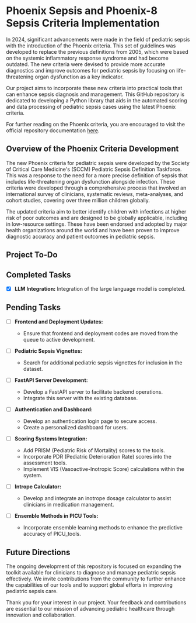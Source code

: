 # Phoenix Sepsis and Phoenix-8 Sepsis Criteria Implementation

In 2024, significant advancements were made in the field of pediatric sepsis with the introduction of the Phoenix criteria. This set of guidelines was developed to replace the previous definitions from 2005, which were based on the systemic inflammatory response syndrome and had become outdated. The new criteria were devised to provide more accurate diagnostics and improve outcomes for pediatric sepsis by focusing on life-threatening organ dysfunction as a key indicator.

Our project aims to incorporate these new criteria into practical tools that can enhance sepsis diagnosis and management. This GitHub repository is dedicated to developing a Python library that aids in the automated scoring and data processing of pediatric sepsis cases using the latest Phoenix criteria.

For further reading on the Phoenix criteria, you are encouraged to visit the official repository documentation [here](https://github.com/CU-DBMI-Peds/phoenix/tree/main?tab=readme-ov-file).

## Overview of the Phoenix Criteria Development

The new Phoenix criteria for pediatric sepsis were developed by the Society of Critical Care Medicine's (SCCM) Pediatric Sepsis Definition Taskforce. This was a response to the need for a more precise definition of sepsis that includes life-threatening organ dysfunction alongside infection. These criteria were developed through a comprehensive process that involved an international survey of clinicians, systematic reviews, meta-analyses, and cohort studies, covering over three million children globally.

The updated criteria aim to better identify children with infections at higher risk of poor outcomes and are designed to be globally applicable, including in low-resource settings. These have been endorsed and adopted by major health organizations around the world and have been proven to improve diagnostic accuracy and patient outcomes in pediatric sepsis.


## Project To-Do 
## Completed Tasks
- [x] **LLM Integration:** Integration of the large language model is completed.

## Pending Tasks
- [ ] **Frontend and Deployment Updates:**
  - Ensure that frontend and deployment codes are moved from the queue to active development.

- [ ] **Pediatric Sepsis Vignettes:**
  - Search for additional pediatric sepsis vignettes for inclusion in the dataset.

- [ ] **FastAPI Server Development:**
  - Develop a FastAPI server to facilitate backend operations.
  - Integrate this server with the existing database.

- [ ] **Authentication and Dashboard:**
  - Develop an authentication login page to secure access.
  - Create a personalized dashboard for users.

- [ ] **Scoring Systems Integration:**
  - Add PRISM (Pediatric Risk of Mortality) scores to the tools.
  - Incorporate PDR (Pediatric Deterioration Rate) scores into the assessment tools.
  - Implement VIS (Vasoactive-Inotropic Score) calculations within the system.

- [ ] **Intrope Calculator:**
  - Develop and integrate an inotrope dosage calculator to assist clinicians in medication management.

- [ ] **Ensemble Methods in PICU Tools:**
  - Incorporate ensemble learning methods to enhance the predictive accuracy of PICU_tools.

## Future Directions

The ongoing development of this repository is focused on expanding the toolkit available for clinicians to diagnose and manage pediatric sepsis effectively. We invite contributions from the community to further enhance the capabilities of our tools and to support global efforts in improving pediatric sepsis care.

Thank you for your interest in our project. Your feedback and contributions are essential to our mission of advancing pediatric healthcare through innovation and collaboration.